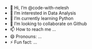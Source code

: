 - 👋 Hi, I’m @code-with-nelesh
- 👀 I’m interested in Data Analysis
- 🌱 I’m currently learning Python
- 💞️ I’m looking to collaborate on Github
- 📫 How to reach me ...
- 😄 Pronouns: ...
- ⚡ Fun fact: ...

<!---
code-with-nelesh/code-with-nelesh is a ✨ special ✨ repository because its `README.md` (this file) appears on your GitHub profile.
You can click the Preview link to take a look at your changes.
--->
